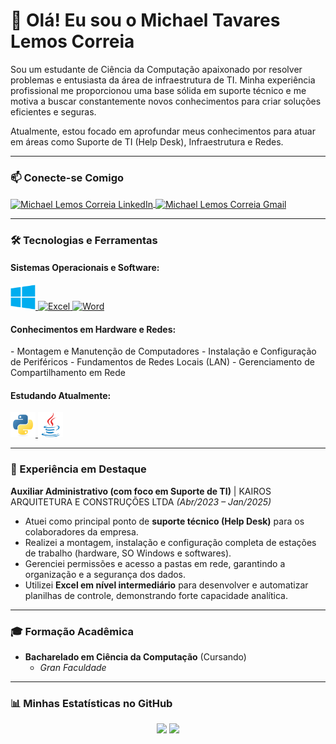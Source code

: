 # 👋 Olá! Eu sou o Michael Tavares Lemos Correia

<p align="left">
  Sou um estudante de Ciência da Computação apaixonado por resolver problemas e entusiasta da área de infraestrutura de TI. Minha experiência profissional me proporcionou uma base sólida em suporte técnico e me motiva a buscar constantemente novos conhecimentos para criar soluções eficientes e seguras.
</p>

<p align="left">
  Atualmente, estou focado em aprofundar meus conhecimentos para atuar em áreas como Suporte de TI (Help Desk), Infraestrutura e Redes.
</p>

---

### 📫 Conecte-se Comigo

<p align="left">
  <a href="https://www.linkedin.com/in/michael-t-lemos-correia-9b883a56/" target="blank">
    <img align="center" src="https://raw.githubusercontent.com/rahuldkjain/github-profile-readme-generator/master/src/images/icons/Social/linked-in-alt.svg" alt="Michael Lemos Correia LinkedIn" height="30" width="40" />
  </a>
  <a href="mailto:maicomlemos1@gmail.com" target="blank">
    <img align="center" src="https://upload.wikimedia.org/wikipedia/commons/7/7e/Gmail_icon_%282020%29.svg" alt="Michael Lemos Correia Gmail" height="30" width="40" />
  </a>
</p>

---

### 🛠️ Tecnologias e Ferramentas

<p align="left">
  <h4>Sistemas Operacionais e Software:</h4>
  <a href="https://www.microsoft.com/pt-br/windows" target="_blank" rel="noreferrer"> 
    <img src="https://raw.githubusercontent.com/devicons/devicon/master/icons/windows8/windows8-original.svg" alt="windows" width="40" height="40"/> 
  </a>
  <a href="https://www.office.com" target="_blank" rel="noreferrer">
    <img src="https://img.icons8.com/color/48/000000/ms-excel.png" alt="Excel" width="40" height="40"/>
    <img src="https://img.icons8.com/color/48/000000/ms-word.png" alt="Word" width="40" height="40"/>
  </a>
</p>

<p align="left">
  <h4>Conhecimentos em Hardware e Redes:</h4>
  - Montagem e Manutenção de Computadores
  - Instalação e Configuração de Periféricos
  - Fundamentos de Redes Locais (LAN)
  - Gerenciamento de Compartilhamento em Rede
</p>

<p align="left">
  <h4>Estudando Atualmente:</h4>
  <a href="https://www.python.org" target="_blank" rel="noreferrer"> 
    <img src="https://raw.githubusercontent.com/devicons/devicon/master/icons/python/python-original.svg" alt="python" width="40" height="40"/> 
  </a>
  <a href="https://www.java.com" target="_blank" rel="noreferrer"> 
    <img src="https://raw.githubusercontent.com/devicons/devicon/master/icons/java/java-original.svg" alt="java" width="40" height="40"/> 
  </a>
</p>

---

### 🚀 Experiência em Destaque

**Auxiliar Administrativo (com foco em Suporte de TI)** | KAIROS ARQUITETURA E CONSTRUÇÕES LTDA
*(Abr/2023 – Jan/2025)*

- Atuei como principal ponto de **suporte técnico (Help Desk)** para os colaboradores da empresa.
- Realizei a montagem, instalação e configuração completa de estações de trabalho (hardware, SO Windows e softwares).
- Gerenciei permissões e acesso a pastas em rede, garantindo a organização e a segurança dos dados.
- Utilizei **Excel em nível intermediário** para desenvolver e automatizar planilhas de controle, demonstrando forte capacidade analítica.

---

### 🎓 Formação Acadêmica

- **Bacharelado em Ciência da Computação** (Cursando)
  - *Gran Faculdade*

---

### 📊 Minhas Estatísticas no GitHub

<p align="center">
  <img height="180em" src="https://github-readme-stats.vercel.app/api?username=michaelco3356&show_icons=true&theme=dracula&include_all_commits=true&count_private=true"/>
  <img height="180em" src="https://github-readme-stats.vercel.app/api/top-langs/?username=michaelco3356&layout=compact&langs_count=7&theme=dracula"/>
</p>
